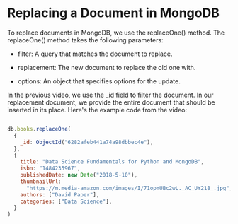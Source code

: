 #  Replacing a Document in MongoDB
To replace documents in MongoDB, we use the replaceOne() method. The replaceOne() method takes the following parameters:

- filter: A query that matches the document to replace.

- replacement: The new document to replace the old one with.

- options: An object that specifies options for the update.

In the previous video, we use the _id field to filter the document. In our replacement document, we provide the entire document that should be inserted in its place. Here's the example code from the video:

```javascript

db.books.replaceOne(
  {
    _id: ObjectId("6282afeb441a74a98dbbec4e"),
  },
  {
    title: "Data Science Fundamentals for Python and MongoDB",
    isbn: "1484235967",
    publishedDate: new Date("2018-5-10"),
    thumbnailUrl:
      "https://m.media-amazon.com/images/I/71opmUBc2wL._AC_UY218_.jpg",
    authors: ["David Paper"],
    categories: ["Data Science"],
  }
)

```

